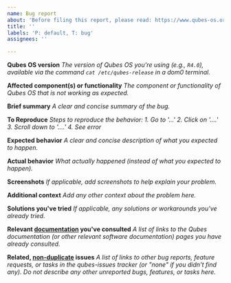 ```yaml
---
name: Bug report
about: 'Before filing this report, please read: https://www.qubes-os.org/doc/reporting-bugs/ '
title: ''
labels: 'P: default, T: bug'
assignees: ''

---
```


**Qubes OS version**
_The version of Qubes OS you're using (e.g., `R4.0`), available via the command `cat /etc/qubes-release` in a dom0 terminal._

**Affected component(s) or functionality**
_The component or functionality of Qubes OS that is not working as expected._

**Brief summary**
_A clear and concise summary of the bug._

**To Reproduce**
_Steps to reproduce the behavior:_
_1. Go to '...'_
_2. Click on '....'_
_3. Scroll down to '....'_
_4. See error_

**Expected behavior**
_A clear and concise description of what you expected to happen._

**Actual behavior**
_What actually happened (instead of what you expected to happen)._

**Screenshots**
_If applicable, add screenshots to help explain your problem._

**Additional context**
_Add any other context about the problem here._

**Solutions you've tried**
_If applicable, any solutions or workarounds you've already tried._

**Relevant [documentation](https://www.qubes-os.org/doc/) you've consulted**
_A list of links to the Qubes documentation (or other relevant software documentation) pages you have already consulted._

**Related, [non-duplicate](https://www.qubes-os.org/doc/reporting-bugs/#new-issues-should-not-be-duplicates-of-existing-issues) issues**
_A list of links to other bug reports, feature requests, or tasks in the qubes-issues tracker (or "none" if you didn't find any). Do not describe any other unreported bugs, features, or tasks here._
